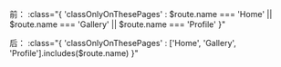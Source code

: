 前：
:class="{ 
  'classOnlyOnThesePages' : 
  $route.name === 'Home'
  || $route.name === 'Gallery' 
  || $route.name === 'Profile'
}"



后：
:class="{ 
  'classOnlyOnThesePages' : 
  ['Home', 'Gallery', 'Profile'].includes($route.name)
}"